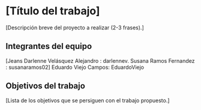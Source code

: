 # [Título del trabajo]

[Descripción breve del proyecto a realizar (2-3 frases).]

## Integrantes del equipo

[Jeans Darlenne Velásquez Alejandro : darlennev.
Susana Ramos Fernandez : susanaramos02]
Eduardo Viejo Campos: EduardoViejo

## Objetivos del trabajo

[Lista de los objetivos que se persiguen con el trabajo propuesto.]
